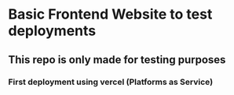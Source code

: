 # Basic Frontend Website to test deployments 

## This repo is only made for testing purposes 

### First deployment using vercel (Platforms as Service)
